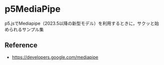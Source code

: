 # p5MediaPipe
p5.jsでMediapipe（2023.5以降の新型モデル）を利用するときに，サクッと始められるサンプル集

## Reference
* https://developers.google.com/mediapipe
